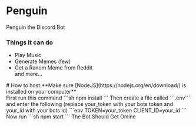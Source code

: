 # Penguin
Penguin the Discord Bot<br>
<h3>Things it can do</h3>
<ul>
  <li>Play Music</li>
  <li>Generate Memes (few)</li>
  <li>Get a Ranom Meme from Reddit</li>
  and more...
</ul>
# How to host
**Make sure [NodeJS](https://nodejs.org/en/download/) is installed on your computer**<br>
First run this command
```sh
npm install
```
Then create a file called ```.env``` and enter the following (replace your_token with your bots token and your_id with your bots id)
```env
TOKEN=your_token
CLIENT_ID=your_id
```
Now run 
```sh
npm start
```
The Bot Should Get Online
